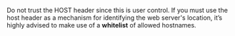 
Do not trust the HOST header since this is user control.
If you must use the host header as a mechanism for identifying the
web server's location, it’s highly advised to make use of a **whitelist** of allowed hostnames.

